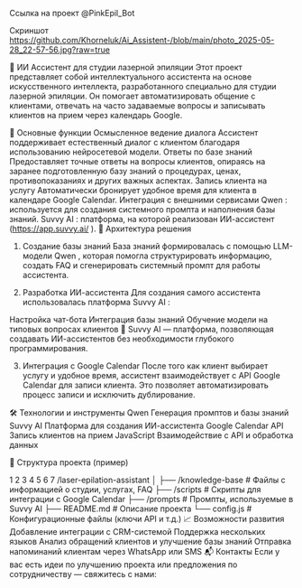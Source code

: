 Ссылка на проект @PinkEpil_Bot 

Скриншот https://github.com/Khorneluk/Ai_Assistent-/blob/main/photo_2025-05-28_22-57-56.jpg?raw=true



🧠 ИИ Ассистент для студии лазерной эпиляции
Этот проект представляет собой интеллектуального ассистента на основе искусственного интеллекта, разработанного специально для студии лазерной эпиляции. Он помогает автоматизировать общение с клиентами, отвечать на часто задаваемые вопросы и записывать клиентов на прием через календарь Google.

📌 Основные функции
Осмысленное ведение диалога
Ассистент поддерживает естественный диалог с клиентом благодаря использованию нейросетевой модели.
Ответы по базе знаний
Предоставляет точные ответы на вопросы клиентов, опираясь на заранее подготовленную базу знаний о процедурах, ценах, противопоказаниях и других важных аспектах.
Запись клиента на услугу
Автоматически бронирует удобное время для клиента в календаре Google Calendar.
Интеграция с внешними сервисами
Qwen : используется для создания системного промпта и наполнения базы знаний.
Suvvy AI : платформа, на которой реализован ИИ-ассистент (https://app.suvvy.ai/ ).
🔧 Архитектура решения
1. Создание базы знаний
База знаний формировалась с помощью LLM-модели Qwen , которая помогла структурировать информацию, создать FAQ и сгенерировать системный промпт для работы ассистента.

2. Разработка ИИ-ассистента
Для создания самого ассистента использовалась платформа Suvvy AI :

Настройка чат-бота
Интеграция базы знаний
Обучение модели на типовых вопросах клиентов
🔗 Suvvy AI — платформа, позволяющая создавать ИИ-ассистентов без необходимости глубокого программирования.

3. Интеграция с Google Calendar
После того как клиент выбирает услугу и удобное время, ассистент взаимодействует с API Google Calendar для записи клиента. Это позволяет автоматизировать процесс записи и исключить дублирование.

🛠️ Технологии и инструменты
Qwen
Генерация промптов и базы знаний
Suvvy AI
Платформа для создания ИИ-ассистента
Google Calendar API
Запись клиентов на прием
JavaScript
Взаимодействие с API и обработка данных

📁 Структура проекта (пример)


1
2
3
4
5
6
7
/laser-epilation-assistant
│
├── /knowledge-base     # Файлы с информацией о студии, услугах, FAQ
├── /scripts            # Скрипты для интеграции с Google Calendar
├── /prompts            # Промпты, используемые в Suvvy AI
├── README.md           # Описание проекта
└── config.js           # Конфигурационные файлы (ключи API и т.д.)
📈 Возможности развития
Добавление интеграции с CRM-системой
Поддержка нескольких языков
Анализ обращений клиентов и улучшение базы знаний
Отправка напоминаний клиентам через WhatsApp или SMS
📬 Контакты
Если у вас есть идеи по улучшению проекта или предложения по сотрудничеству — свяжитесь с нами:
